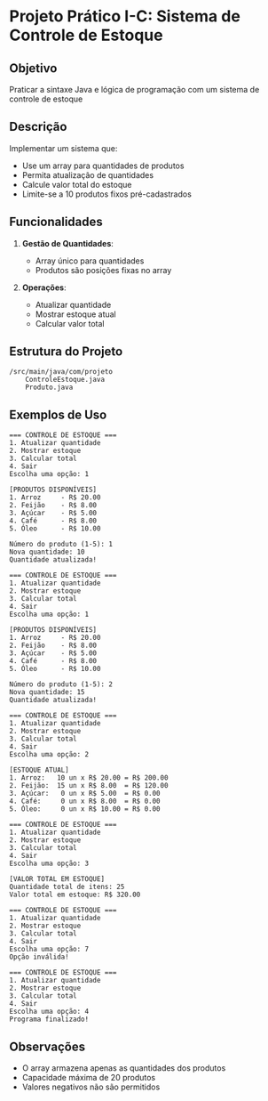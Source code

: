 # Projeto Prático I-C: Sistema de Controle de Estoque

## Objetivo
Praticar a sintaxe Java e lógica de programação com um sistema de controle de estoque 

## Descrição
Implementar um sistema que:
- Use um array para quantidades de produtos
- Permita atualização de quantidades
- Calcule valor total do estoque
- Limite-se a 10 produtos fixos pré-cadastrados

## Funcionalidades
1. **Gestão de Quantidades**:
   - Array único para quantidades
   - Produtos são posições fixas no array

2. **Operações**:
   - Atualizar quantidade
   - Mostrar estoque atual
   - Calcular valor total

## Estrutura do Projeto
```
/src/main/java/com/projeto
    ControleEstoque.java
    Produto.java
```

## Exemplos de Uso
```
=== CONTROLE DE ESTOQUE ===
1. Atualizar quantidade
2. Mostrar estoque
3. Calcular total
4. Sair
Escolha uma opção: 1

[PRODUTOS DISPONÍVEIS]
1. Arroz     - R$ 20.00
2. Feijão    - R$ 8.00
3. Açúcar    - R$ 5.00
4. Café      - R$ 8.00
5. Óleo      - R$ 10.00

Número do produto (1-5): 1
Nova quantidade: 10
Quantidade atualizada!

=== CONTROLE DE ESTOQUE ===
1. Atualizar quantidade
2. Mostrar estoque
3. Calcular total
4. Sair
Escolha uma opção: 1

[PRODUTOS DISPONÍVEIS]
1. Arroz     - R$ 20.00
2. Feijão    - R$ 8.00
3. Açúcar    - R$ 5.00
4. Café      - R$ 8.00
5. Óleo      - R$ 10.00

Número do produto (1-5): 2
Nova quantidade: 15
Quantidade atualizada!

=== CONTROLE DE ESTOQUE ===
1. Atualizar quantidade
2. Mostrar estoque
3. Calcular total
4. Sair
Escolha uma opção: 2

[ESTOQUE ATUAL]
1. Arroz:   10 un x R$ 20.00 = R$ 200.00
2. Feijão:  15 un x R$ 8.00  = R$ 120.00
3. Açúcar:   0 un x R$ 5.00  = R$ 0.00
4. Café:     0 un x R$ 8.00  = R$ 0.00
5. Óleo:     0 un x R$ 10.00 = R$ 0.00

=== CONTROLE DE ESTOQUE ===
1. Atualizar quantidade
2. Mostrar estoque
3. Calcular total
4. Sair
Escolha uma opção: 3

[VALOR TOTAL EM ESTOQUE]
Quantidade total de itens: 25
Valor total em estoque: R$ 320.00

=== CONTROLE DE ESTOQUE ===
1. Atualizar quantidade
2. Mostrar estoque
3. Calcular total
4. Sair
Escolha uma opção: 7
Opção inválida!

=== CONTROLE DE ESTOQUE ===
1. Atualizar quantidade
2. Mostrar estoque
3. Calcular total
4. Sair
Escolha uma opção: 4
Programa finalizado!
```

## Observações
- O array armazena apenas as quantidades dos produtos
- Capacidade máxima de 20 produtos
- Valores negativos não são permitidos
